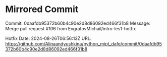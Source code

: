# Mirrored Commit

Commit: 0daafdb95372b60b4c90e2d8d86092ed466f31b8
Message: Merge pull request #106 from EvgrafovMichail/intro-les1-hotfix

Hotfix
Date: 2024-08-26T06:56:13Z
URL: https://github.com/Alinaandyushkina/python_mipt_dafe/commit/0daafdb95372b60b4c90e2d8d86092ed466f31b8